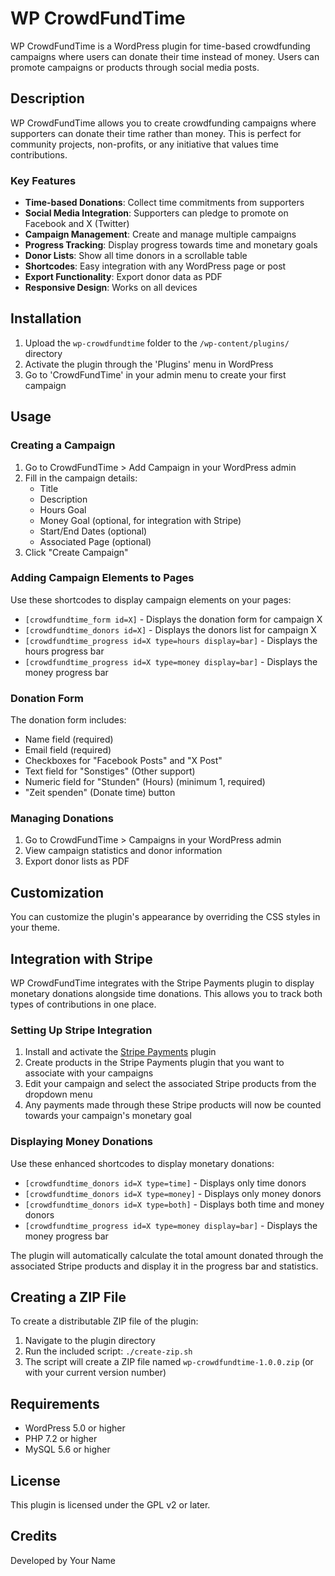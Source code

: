 # WP CrowdFundTime

WP CrowdFundTime is a WordPress plugin for time-based crowdfunding campaigns where users can donate their time instead of money. Users can promote campaigns or products through social media posts.

## Description

WP CrowdFundTime allows you to create crowdfunding campaigns where supporters can donate their time rather than money. This is perfect for community projects, non-profits, or any initiative that values time contributions.

### Key Features

- **Time-based Donations**: Collect time commitments from supporters
- **Social Media Integration**: Supporters can pledge to promote on Facebook and X (Twitter)
- **Campaign Management**: Create and manage multiple campaigns
- **Progress Tracking**: Display progress towards time and monetary goals
- **Donor Lists**: Show all time donors in a scrollable table
- **Shortcodes**: Easy integration with any WordPress page or post
- **Export Functionality**: Export donor data as PDF
- **Responsive Design**: Works on all devices

## Installation

1. Upload the `wp-crowdfundtime` folder to the `/wp-content/plugins/` directory
2. Activate the plugin through the 'Plugins' menu in WordPress
3. Go to 'CrowdFundTime' in your admin menu to create your first campaign

## Usage

### Creating a Campaign

1. Go to CrowdFundTime > Add Campaign in your WordPress admin
2. Fill in the campaign details:
   - Title
   - Description
   - Hours Goal
   - Money Goal (optional, for integration with Stripe)
   - Start/End Dates (optional)
   - Associated Page (optional)
3. Click "Create Campaign"

### Adding Campaign Elements to Pages

Use these shortcodes to display campaign elements on your pages:

- `[crowdfundtime_form id=X]` - Displays the donation form for campaign X
- `[crowdfundtime_donors id=X]` - Displays the donors list for campaign X
- `[crowdfundtime_progress id=X type=hours display=bar]` - Displays the hours progress bar
- `[crowdfundtime_progress id=X type=money display=bar]` - Displays the money progress bar

### Donation Form

The donation form includes:
- Name field (required)
- Email field (required)
- Checkboxes for "Facebook Posts" and "X Post"
- Text field for "Sonstiges" (Other support)
- Numeric field for "Stunden" (Hours) (minimum 1, required)
- "Zeit spenden" (Donate time) button

### Managing Donations

1. Go to CrowdFundTime > Campaigns in your WordPress admin
2. View campaign statistics and donor information
3. Export donor lists as PDF

## Customization

You can customize the plugin's appearance by overriding the CSS styles in your theme.

## Integration with Stripe

WP CrowdFundTime integrates with the Stripe Payments plugin to display monetary donations alongside time donations. This allows you to track both types of contributions in one place.

### Setting Up Stripe Integration

1. Install and activate the [Stripe Payments](https://wordpress.org/plugins/stripe-payments/) plugin
2. Create products in the Stripe Payments plugin that you want to associate with your campaigns
3. Edit your campaign and select the associated Stripe products from the dropdown menu
4. Any payments made through these Stripe products will now be counted towards your campaign's monetary goal

### Displaying Money Donations

Use these enhanced shortcodes to display monetary donations:

- `[crowdfundtime_donors id=X type=time]` - Displays only time donors
- `[crowdfundtime_donors id=X type=money]` - Displays only money donors
- `[crowdfundtime_donors id=X type=both]` - Displays both time and money donors
- `[crowdfundtime_progress id=X type=money display=bar]` - Displays the money progress bar

The plugin will automatically calculate the total amount donated through the associated Stripe products and display it in the progress bar and statistics.

## Creating a ZIP File

To create a distributable ZIP file of the plugin:

1. Navigate to the plugin directory
2. Run the included script: `./create-zip.sh`
3. The script will create a ZIP file named `wp-crowdfundtime-1.0.0.zip` (or with your current version number)

## Requirements

- WordPress 5.0 or higher
- PHP 7.2 or higher
- MySQL 5.6 or higher

## License

This plugin is licensed under the GPL v2 or later.

## Credits

Developed by Your Name
